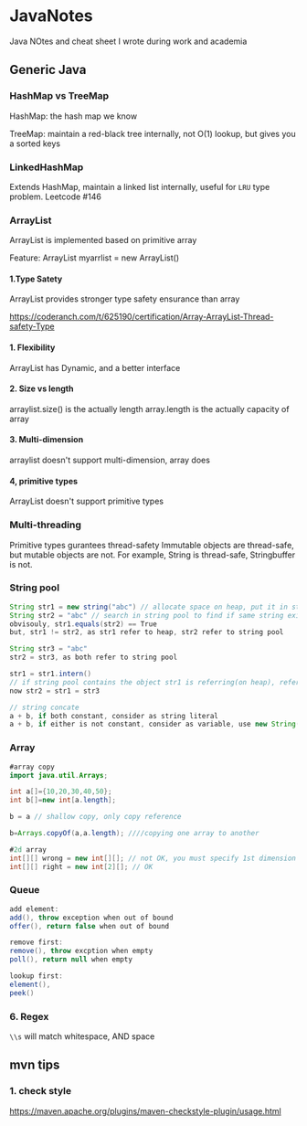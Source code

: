 # JavaNotes
Java NOtes and cheat sheet I wrote during work and academia

Generic Java
---------------------
### HashMap vs TreeMap
HashMap: the hash map we know

TreeMap: maintain a red-black tree internally, not O(1) lookup, but gives you a sorted keys

### LinkedHashMap
Extends HashMap, maintain a linked list internally,
useful for `LRU` type problem.
Leetcode #146

###  ArrayList
ArrayList is implemented based on primitive array 

Feature: 
ArrayList<T> myarrlist = new ArrayList<T>()
#### 1.Type Satety
ArrayList provides stronger type safety ensurance than array
  
https://coderanch.com/t/625190/certification/Array-ArrayList-Thread-safety-Type

#### 1. Flexibility
ArrayList has Dynamic, and a better interface

#### 2. Size vs length
arraylist.size() is the actually length
array.length is the actually capacity of array

#### 3. Multi-dimension
arraylist doesn't support multi-dimension, array does

#### 4, primitive types
ArrayList doesn't support primitive types

### Multi-threading
Primitive types gurantees thread-safety
Immutable objects are thread-safe, but mutable objects are not.
For example, String is thread-safe, Stringbuffer is not.


### String pool
```java
String str1 = new string("abc") // allocate space on heap, put it in string pool, return reference from  heap
String str2 = "abc" // search in string pool to find if same string exists, by method "equals", return reference from string pool
obvisouly, str1.equals(str2) == True 
but, str1 != str2, as str1 refer to heap, str2 refer to string pool

String str3 = "abc"
str2 = str3, as both refer to string pool

str1 = str1.intern() 
// if string pool contains the object str1 is referring(on heap), refer to string pool instead of heap. ojbect on heap will go to GC 
now str2 = str1 = str3

// string concate
a + b, if both constant, consider as string literal
a + b, if either is not constant, consider as variable, use new String()
```

###  Array
```java
#array copy
import java.util.Arrays;

int a[]={10,20,30,40,50};
int b[]=new int[a.length];

b = a // shallow copy, only copy reference

b=Arrays.copyOf(a,a.length); ////copying one array to another

#2d array
int[][] wrong = new int[][]; // not OK, you must specify 1st dimension
int[][] right = new int[2][]; // OK

```



###  Queue
```java
add element: 
add(), throw exception when out of bound
offer(), return false when out of bound

remove first:
remove(), throw excption when empty
poll(), return null when empty

lookup first:
element(),
peek()
```

### 6. Regex
`\\s` will match whitespace, AND space

mvn tips
---------------------

### 1. check style
https://maven.apache.org/plugins/maven-checkstyle-plugin/usage.html
